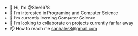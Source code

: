 - 👋 Hi, I’m @Slee1678
- 👀 I’m interested in Programing and Computer Science
- 🌱 I’m currently learning Computer Science
- 💞️ I’m looking to collaborate on projects currently far far away
- 📫 How to reach me sanhalee8@gmail.com

<!---
Slee1678/Slee1678 is a ✨ special ✨ repository because its `README.md` (this file) appears on your GitHub profile.
You can click the Preview link to take a look at your changes.
--->
